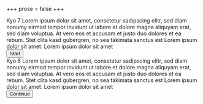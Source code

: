 +++
prose = false
+++

<script lang="ts">
	import Belt from '$lib/components/Belt.svelte';
	import Card from '$lib/components/Card.svelte';
	import Button from '$lib/components/Button.svelte';
	import CardContainer from '$lib/components/CardContainer.svelte';
</script>

<CardContainer>
	<Card title_class="">
		<span slot="title" class="prose font-semibold flex justify-center text-xl items-center">
		   <Belt fill="white" stroke_width="5pt" stroke="black" /> Kyo 7
		</span>
		<span slot="content">
			Lorem ipsum dolor sit amet, consetetur sadipscing elitr, sed diam nonumy eirmod tempor invidunt ut labore et dolore magna aliquyam erat, sed diam voluptua. At vero eos et accusam et justo duo dolores et ea rebum. Stet clita kasd gubergren, no sea takimata sanctus est Lorem ipsum dolor sit amet. Lorem ipsum dolor sit amet
		</span>
		<div class="flex justify-center" slot="actions">
			<Button href="/posts/kyo-7">Start</Button>
		</div>
	</Card>
	<Card title_class="">
		<span class="flex justify-center text-xl items-center" slot="title">
			<Belt fill="yellow" stroke_width="2pt" stroke="black" /> Kyo 6
		</span>
		<span slot="content">
			Lorem ipsum dolor sit amet, consetetur sadipscing elitr, sed diam nonumy eirmod tempor invidunt ut labore et dolore magna aliquyam erat, sed diam voluptua. At vero eos et accusam et justo duo dolores et ea rebum. Stet clita kasd gubergren, no sea takimata sanctus est Lorem ipsum dolor sit amet. Lorem ipsum dolor sit amet
		</span>
		<div class="flex justify-center" slot="actions">
			<Button href="/posts/kyo-6">Continue</Button>
		</div>
	</Card>
</CardContainer>
